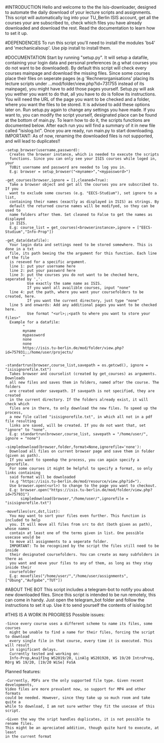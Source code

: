 #INTRODUCTION
  Hello and welcome to the the Isis-downloader, designed to automate the daily
  download of your lecture scripts and assignments. This script will automatically
  log into your TU_Berlin ISIS account, get all the courses your are subscribed to,
  check which files you have already downloaded and download the rest. Read the
  documentation to learn how to set it up.


#DEPENDENCIES
  To run this script you'll need to install the modules 'bs4' and 'mechanicalsoup'.
  Use pip install <module> to install them.


#DOCUMENTATION
  Start by running "setup.py". It will setup a datafile, containing your login
  data and personal preferences (e.g what courses you do not want to be downloaded).
  By default this script will check every courses mainpage and download the
  missing files. Since some courses place their files on seperate pages
  (e.g 'Rechnerorganisations' placing its lecture scripts under
  ...mod/folder/view.php?id=731755 instead of its mainpage), you might have to
  add those pages yourself. Setup.py will ask you wether you want to do that, all
  you have to do is follow its instructions. You will need the URL of the page
  you want to be checked and a folder, where you want the files to be stored.
  It is advised to add these options later on. Run setup.py again to change any
  settings you have made. If you want to, you can modify the script yourself,
  designated place can be found at the bottom of main.py. To learn how to do it,
  the scripts functions are documented below. After each run you will find a
  summary of it in new file called "isislog.txt". Once you are ready, run
  main.py to start downloading.
  IMPORTANT: As of now, renaming the downloaded files is not supported, and will
  lead to duplicates!!

    -setup_browser(username,password):
      Creates the browser instance, which is needed to execute the scripts
      functions. Since you can only see your ISIS courses while loged in, your
      TUBit username and password are needed to log you in.
      E.g: browser = setup_browser("<myname>","<mypassword>")

    -get_courses(browser,ignore = [],cleaned=True):
      Take a browser object and get all the courses you are subscribed to. If you
      want to exclude some courses (e.g. "EECS-Studium"), set ignore to a list,
      containing their names (exactly as displayed in ISIS) as strings. By
      default the returned course names will be modifyed, so they can be used to
      name folders after them. Set cleaned to False to get the names as displayed
      in ISIS.
      E.g: course_list = get_courses(<browserinstance>,ignore = ["EECS-Studium","Info-Prop"])

    -get_data(datafile):
      Your login data and settings need to be stored somewhere. This is done in a txt
      file, its path beeing the the argument for this function. Each line of the file
      is reseved for a specific argument.
      line 1: put your username here
      line 2: put your password here
      line 3: put the courses you do not want to be checked here, seperated by ','.
              Use exactly the same name as ISIS.
              If you want all availible courses, input "none"
      line 4: put the path, where you want your coursefolders to be created, here.
              If you want the current directory, just type "none"
      line 5 and onwards: Add any additional pages you want to be checked here.
              Use format "<url>;;<path to where you want to store your files>"
      Example for a datafile:
            "
            myname
            mypassword
            none
            none
            https://isis.tu-berlin.de/mod/folder/view.php?id=757931;;/home/user/projects/
            "

    -standartrun(browser,course_list,savepath = os.getcwd(), ignore = "isisignorefile.txt")
      Takes browser and courselist (created by get_courses) as arguments. Downloads
      all new files and saves them in folders, named after the course. The folders
      are created under savepath. If savepath is not specified, they are created
      in the current directory. If the folders already exist, it will check which
      files are in there, to only download the new files. To speed up the process,
      a new file called "isisignorefile.txt", in which all not in a pdf file resulting
      links are saved, will be created. If you do not want that, set "ignore" to "none".
      E.g: standartrun(browser,course_list, savepath = "/home/user/", ignore = "none")

    -simpledownload(browser,folder,format=None,ignorefile='none'):
      Download all files on current browser page and save them in folder (given as path).
      If you want to speedup the process, you can again specify a ignorefile.
      For some courses it might be helpful to specify a format, so only links containing
      said format will be downloaded
      (e.g "https://isis.tu-berlin.de/mod/resource/view.php?id=").
      Use browser.open(<url>) to change to the page you want to checkout.
      E.g: browser.open("https://isis.tu-berlin.de/mod/folder/view.php?id=757931")
           simpledownload(browser,"/home/user/",ignorefile = "isisignorefile.txt")

    -movefiles(src,dst,list):
      You may want to sort your files even further. This function is included to help
      you. It will move all files from src to dst (both given as path), whose names
      contain at least one of the terms given in list. One possible usecase would be
      to move all assignments to a seperate folder.
      IMPORTANT: To be recognized by the script the files still need to be inside
      their designated coursefolders. You can create as many subfolders in there as
      you want and move your files to any of them, as long as they stay inside their
      coursefolder
      E.g: movefiles("/home/user/","/home/user/assignments",["Übung","Aufgabe","TUT"])


#ABOUT THE BOT
  This script includes a telegram-bot to notify you about new downloaded files.
  Since this script is intended to be run remotely, this can come in handy.
  Just open the telegram_bot folder and follow the instructions to set it up.
  Use it to send yourself the contents of isislog.txt


#THIS IS A WORK IN PROGRESS
  Possible issues:

    -Since every course uses a different scheme to name its files, some courses
      might be unable to find a name for their files, forcing the script to download
      every single file in that course, every time it is executed. This will result
      in significant delays.
      Currently tested and working on:
      Info-Prop,Ana1fIng WS2019/20, LinAlg WS201920, WS 19/20 IntroProg, ROrg WS 19/20, [19/20 WiSe] FoSA

  Planned features:

    -Currently, PDFs are the only supported file type. Given recent developments,
    Video files are more prevalent now, so support for MP4 and other formats
    could be needed. However, since they take up so much room and take quite a
    while to download, I am not sure wether they fit the usecase of this script.

    -Given the way the sript handles duplicates, it is not possible to rename files.
    This might be an apreciated addition, though quite hard to execute, at least
    in the current format
